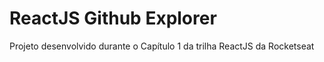 # ReactJS Github Explorer

Projeto desenvolvido durante o Capítulo 1 da trilha ReactJS da Rocketseat
